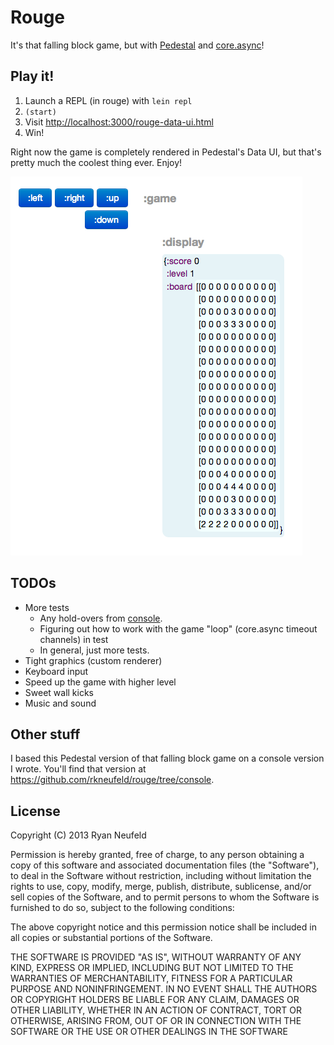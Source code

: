 # Rouge

It's that falling block game, but with [Pedestal](http://pedestal.io) and [core.async](http://github.com/clojure/core.async)!

## Play it!

1. Launch a REPL (in rouge) with `lein repl`
2. `(start)`
3. Visit <http://localhost:3000/rouge-data-ui.html>
4. Win!

Right now the game is completely rendered in Pedestal's Data UI, but that's pretty much the coolest thing ever. Enjoy!

![Screenshot!](screenshot.png)

## TODOs

* More tests
    * Any hold-overs from [console](https://github.com/rkneufeld/rouge/tree/console).
    * Figuring out how to work with the game "loop" (core.async timeout channels) in test
    * In general, just more tests.
* Tight graphics (custom renderer)
* Keyboard input
* Speed up the game with higher level
* Sweet wall kicks
* Music and sound

## Other stuff

I based this Pedestal version of that falling block game on a console version I
wrote. You'll find that version at
<https://github.com/rkneufeld/rouge/tree/console>.

## License

Copyright (C) 2013 Ryan Neufeld

Permission is hereby granted, free of charge, to any person obtaining a copy of this software and associated documentation files (the "Software"), to deal in the Software without restriction, including without limitation the rights to use, copy, modify, merge, publish, distribute, sublicense, and/or sell copies of the Software, and to permit persons to whom the Software is furnished to do so, subject to the following conditions:

The above copyright notice and this permission notice shall be included in all copies or substantial portions of the Software.

THE SOFTWARE IS PROVIDED "AS IS", WITHOUT WARRANTY OF ANY KIND, EXPRESS OR IMPLIED, INCLUDING BUT NOT LIMITED TO THE WARRANTIES OF MERCHANTABILITY, FITNESS FOR A PARTICULAR PURPOSE AND NONINFRINGEMENT. IN NO EVENT SHALL THE AUTHORS OR COPYRIGHT HOLDERS BE LIABLE FOR ANY CLAIM, DAMAGES OR OTHER LIABILITY, WHETHER IN AN ACTION OF CONTRACT, TORT OR OTHERWISE, ARISING FROM, OUT OF OR IN CONNECTION WITH THE SOFTWARE OR THE USE OR OTHER DEALINGS IN THE SOFTWARE
